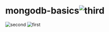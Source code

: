 # mongodb-basics![third](https://user-images.githubusercontent.com/57986205/78182299-cee33a00-745d-11ea-8ac2-b55c96b79588.png)
![second](https://user-images.githubusercontent.com/57986205/78182350-eae6db80-745d-11ea-92b8-9e9b52ec8e88.png)
![first](https://user-images.githubusercontent.com/57986205/78182385-005c0580-745e-11ea-96b2-783d09729053.png)

